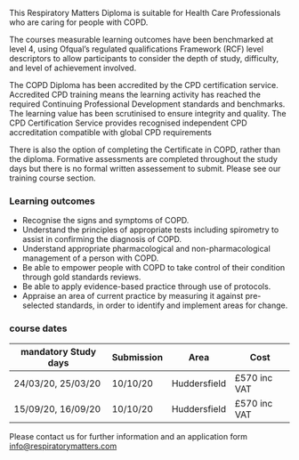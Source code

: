 This Respiratory Matters Diploma is suitable for Health Care Professionals who are caring for people with COPD.

The courses measurable learning outcomes have been benchmarked at level 4, using Ofqual’s regulated qualifications Framework (RCF) level descriptors to allow participants to consider the depth of study, difficulty, and level of achievement involved. 

The COPD Diploma has been accredited by the CPD certification service. Accredited CPD training means the learning activity has reached the required Continuing Professional Development standards and benchmarks. The learning value has been scrutinised to ensure integrity and quality. The CPD Certification Service provides recognised independent CPD accreditation compatible with global CPD requirements

There is also the option of completing the Certificate in COPD, rather than the diploma. Formative assessments are completed throughout the study days but there is no formal written assessement to submit. Please see our training course section.

### Learning outcomes

* Recognise the signs and symptoms of COPD.
* Understand the principles of appropriate tests including spirometry to assist in confirming the diagnosis of COPD.
* Understand appropriate pharmacological and non-pharmacological management of a person with COPD.
* Be able to empower people with COPD to take control of their condition through gold standards reviews.
* Be able to apply evidence-based practice through use of protocols.
* Appraise an area of current practice by measuring it against pre-selected standards, in order to identify and implement   areas for change.

### course dates

| mandatory Study days  | Submission | Area           | Cost         |
|-----------------------|------------|----------------|--------------| 
|24/03/20, 25/03/20     | 10/10/20   | Huddersfield   | £570 inc VAT | 
|15/09/20, 16/09/20     | 10/10/20   | Huddersfield   | £570 inc VAT | 


Please contact us for further information and an application form info@respiratorymatters.com
